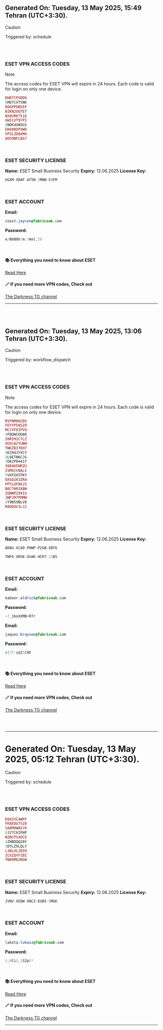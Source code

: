 ## Generated On: Tuesday, 13 May 2025, 15:49 Tehran (UTC+3:30).

> [!CAUTION]
> Triggered by: schedule

<br><br>

### ESET VPN ACCESS CODES

> [!NOTE]
> The access codes for ESET VPN will expire in 24 hours.
> Each code is valid for login on only one device.

```ruby
DH6TCPSDD6
8MO7CXTVNK
ROGPPOB5EF
BIKN2OGTET
NX8VRK751E
GWI1VT97PI
6NDK4UW5GS
EK600DPXWD
VP3LZDQXM4
QO59NFLBG7
```

<br>

### ESET SECURITY LICENSE

**Name:** ESET Small Business Security
**Expiry:** 12.06.2025
**License Key:**

```POV-Ray SDL
UGXM-XDAF-ATVN-2MNW-VJFM
```

<br>

### ESET ACCOUNT

**Email:**

```CSS
coast.jaycon@fabricoak.com
```

**Password:**

```POV-Ray SDL
e/B6B8h!m;*Ael,]9
```

<br>

#### 📚 Everything you need to know about ESET

[Read Here](https://t.me/F_NiREvil/2113)

#### 🪄 If you need more VPN codes, Check out

[The Darkness TG channel](https://t.me/Eset_key_trial)

---

<br><br>

## Generated On: Tuesday, 13 May 2025, 13:06 Tehran (UTC+3:30).

> [!CAUTION]
> Triggered by: workflow_dispatch

<br><br>

### ESET VPN ACCESS CODES

> [!NOTE]
> The access codes for ESET VPN will expire in 24 hours.
> Each code is valid for login on only one device.

```ruby
RVFNM8H2DX
FEYYP58SZ9
MCJYFDIPVO
9FBQWCOOAR
I6R591C7LZ
XUVCA2YUBW
TWEZD37EH7
8K394JYXCY
9L0ETNKCJG
7D82P0441Y
I6R4KFNRZU
ISMGCVQALI
5VXFGXVTKY
OXSQ1K3ZR4
PPTLOFB4J5
B6C7HR3XBW
ZGNWP294IU
JWPJR7PRMW
4Y9BS9BLV8
R8O6DV1LJ1
```

<br>

### ESET SECURITY LICENSE

**Name:** ESET Small Business Security
**Expiry:** 12.06.2025
**License Key:**

```POV-Ray SDL
AD8U-XCA9-P9WP-P2GW-XBT6
```

```POV-Ray SDL
TNF6-XR5K-GVA6-HCR7-22B5
```

<br>

### ESET ACCOUNT

**Email:**

```CSS
kabeer.aldrick@fabricoak.com
```

**Password:**

```POV-Ray SDL
~?_1boXXMB+R7r
```

**Email:**

```CSS
jaquez.brayven@fabricoak.com
```

**Password:**

```POV-Ray SDL
0{?7-sXZ)C9F
```

<br>

#### 📚 Everything you need to know about ESET

[Read Here](https://t.me/F_NiREvil/2113)

#### 🪄 If you need more VPN codes, Check out

[The Darkness TG channel](https://t.me/Eset_key_trial)

<br><br>

---

# Generated On: Tuesday, 13 May 2025, 05:12 Tehran (UTC+3:30).

> [!CAUTION]
> Triggered by: schedule

<br><br>

### ESET VPN ACCESS CODES

```ruby
D9XZVC4WPF
FK8EDU7SZ8
S88M9W8X76
0J27C6IPHP
NZBCPS4OCE
4ZHBDQQ20Y
2DYLZ9LQLY
L3ALULJEEH
ICXZQYFZ0I
TN09M82NGW
```

<br>

### ESET SECURITY LICENSE

**Name:** ESET Small Business Security
**Expiry:** 12.06.2025
**License Key:**

```POV-Ray SDL
JVNV-XE8W-XNC3-EUBX-9MGK
```

<br>

### ESET ACCOUNT

**Email:**

```CSS
lakota.lukasz@fabricoak.com
```

**Password:**

```POV-Ray SDL
1,0Ci{,]S2p[*
```

<br>

#### 📚 Everything you need to know about ESET

[Read Here](https://t.me/F_NiREvil/2113)

#### 🪄 If you need more VPN codes, Check out

[The Darkness TG channel](https://t.me/Eset_key_trial)

---
